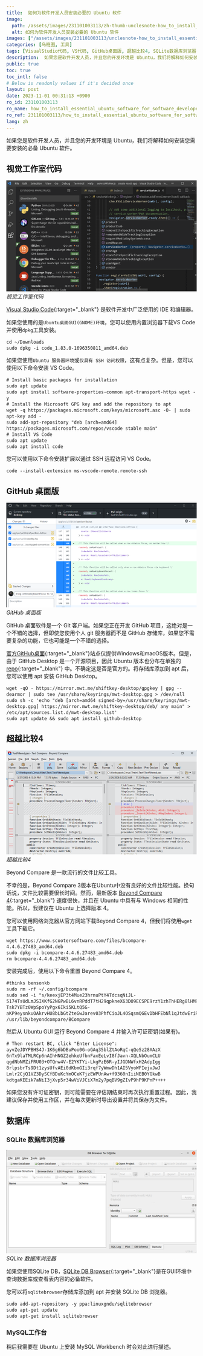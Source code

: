```yaml
---
title:  如何为软件开发人员安装必要的 Ubuntu 软件
image:
  path: /assets/images/231101003113/zh-thumb-unclesnote-how_to_install_essential_ubuntu_software_for_software_developers.png
  alt: 如何为软件开发人员安装必要的 Ubuntu 软件
images: ["/assets/images/231101003113/unclesnote-how_to_install_essential_ubuntu_software_for_software_developers-visual_studio_code.png", "/assets/images/231101003113/unclesnote-how_to_install_essential_ubuntu_software_for_software_developers-github_desktop.png", "/assets/images/231101003113/unclesnote-how_to_install_essential_ubuntu_software_for_software_developers-beyond_compare_4.png", "/assets/images/231101003113/unclesnote-how_to_install_essential_ubuntu_software_for_software_developers-db_browser_for_sqlite.png"]
categories: [乌班图, 工具]
tags: [VisualStudio代码, VS代码, GitHub桌面版, 超越比较4, SQLite数据库浏览器, MySQL工作台, 乌班图, 工具]
description:  如果您是软件开发人员，并且您的开发环境是 Ubuntu，我们将解释如何安装您需要安装的必备 Ubuntu 软件。
public: true
toc: true
toc_intl: false
# Below is readonly values if it's decided once
layout: post
date: 2023-11-01 00:31:13 +0900
ro_id: 231101003113
ro_name: how_to_install_essential_ubuntu_software_for_software_developers
ro_ref: 231101003113/how_to_install_essential_ubuntu_software_for_software_developers
lang: zh
---
```

如果您是软件开发人员，并且您的开发环境是 Ubuntu，我们将解释如何安装您需要安装的必备 Ubuntu 软件。  
## 视觉工作室代码

![视觉工作室代码](/assets/images/231101003113/unclesnote-how_to_install_essential_ubuntu_software_for_software_developers-visual_studio_code.png)
_视觉工作室代码_

[Visual Studio Code](https://code.visualstudio.com){:target="_blank"} 是软件开发中广泛使用的 IDE 和编辑器。  

如果您使用的是`Ubuntu桌面GUI(GNOME)环境`，您可以使用内置浏览器下载VS Code并使用`dpkg`工具安装。  

```shell
cd ~/Downloads
sudo dpkg -i code_1.83.0-1696350811_amd64.deb
```
如果您使用`Ubuntu 服务器环境`或`仅具有 SSH 访问权限`，这有点复杂。但是，您可以使用以下命令安装 VS Code。  

```shell
# Install basic packages for installation
sudo apt update
sudo apt install software-properties-common apt-transport-https wget -y
# Install the Microsoft GPG key and add the repository to apt
wget -q https://packages.microsoft.com/keys/microsoft.asc -O- | sudo apt-key add -
sudo add-apt-repository "deb [arch=amd64] https://packages.microsoft.com/repos/vscode stable main"
# Install VS Code
sudo apt update
sudo apt install code
```
您可以使用以下命令安装扩展以通过 SSH 远程访问 VS Code。  

```shell
code --install-extension ms-vscode-remote.remote-ssh
```
## GitHub 桌面版

![GitHub 桌面版](/assets/images/231101003113/unclesnote-how_to_install_essential_ubuntu_software_for_software_developers-github_desktop.png)
_GitHub 桌面版_

GitHub 桌面软件是一个 Git 客户端。如果您正在开发 GitHub 项目，这绝对是一个不错的选择，但即使您使用个人 git 服务器而不是 GitHub 存储库，如果您不需要复杂的功能，它也可能是一个不错的选择。  

[官方GitHub桌面](https://desktop.github.com/){:target="_blank"}站点仅提供Windows和macOS版本。但是，由于 GitHub Desktop 是一个开源项目，因此 Ubuntu 版本也分布在单独的 [repo](https://github.com/shiftkey/desktop){:target="_blank"} 中。不确定这是否是官方的。将存储库添加到 apt 后，您可以使用 apt 安装 GitHub Desktop。  

```shell
wget -qO - https://mirror.mwt.me/shiftkey-desktop/gpgkey | gpg --dearmor | sudo tee /usr/share/keyrings/mwt-desktop.gpg > /dev/null
sudo sh -c 'echo "deb [arch=amd64 signed-by=/usr/share/keyrings/mwt-desktop.gpg] https://mirror.mwt.me/shiftkey-desktop/deb/ any main" > /etc/apt/sources.list.d/mwt-desktop.list'
sudo apt update && sudo apt install github-desktop
```
## 超越比较4

![超越比较4](/assets/images/231101003113/unclesnote-how_to_install_essential_ubuntu_software_for_software_developers-beyond_compare_4.png)
_超越比较4_

Beyond Compare 是一款流行的文件比较工具。  

不幸的是，Beyond Compare 3版本在Ubuntu中没有良好的文件比较性能。换句话说，文件比较需要很长时间。然而，最新版本 [Beyond Compare 4](https://www.scootersoftware.com/download){:target="_blank"} 速度很快，并且在 Ubuntu 中具有与 Windows 相同的性能。所以，我建议在 Ubuntu 上选择版本 4。  

您可以使用网络浏览器从官方网站下载Beyond Compare 4，但我们将使用`wget`工具下载它。  

```shell
wget https://www.scootersoftware.com/files/bcompare-4.4.6.27483_amd64.deb
sudo dpkg -i bcompare-4.4.6.27483_amd64.deb
rm bcompare-4.4.6.27483_amd64.deb
```
安装完成后，使用以下命令重置 Beyond Compare 4。  

```shell
#thinks bensonkb
sudo rm -rf ~/.config/bcompare 
sudo sed -i "s/keexjEP3t4Mue23hrnuPtY4TdcsqNiJL-5174TsUdLmJSIXKfG2NGPwBL6vnRPddT7tH29qpkneX63DO9ECSPE9rzY1zhThHERg8lHM9IBFT+rVuiY823aQJuqzxCKIE1bcDqM4wgW01FH6oCBP1G4ub01xmb4BGSUG6ZrjxWHJyNLyIlGvOhoY2HAYzEtzYGwxFZn2JZ66o4RONkXjX0DF9EzsdUef3UAS+JQ+fCYReLawdjEe6tXCv88GKaaPKWxCeaUL9PejICQgRQOLGOZtZQkLgAelrOtehxz5ANOOqCaJgy2mJLQVLM5SJ9Dli909c5ybvEhVmIC0dc9dWH+/N9KmiLVlKMU7RJqnE+WXEEPI1SgglmfmLc1yVH7dqBb9ehOoKG9UE+HAE1YvH1XX2XVGeEqYUY-Tsk7YBTz0WpSpoYyPgx6Iki5KLtQ5G-aKP9eysnkuOAkrvHU8bLbGtZteGwJarev03PhfCioJL4OSqsmQGEvDbHFEbNl1qJtdwEriR+VNZts9vNNLk7UGfeNwIiqpxjk4Mn09nmSd8FhM4ifvcaIbNCRoMPGl6KU12iseSe+w+1kFsLhX+OhQM8WXcWV10cGqBzQE9OqOLUcg9n0krrR3KrohstS9smTwEx9olyLYppvC0p5i7dAx2deWvM1ZxKNs0BvcXGukR+/g" /usr/lib/beyondcompare/BCompare
```
然后从 Ubuntu GUI 运行 Beyond Compare 4 并输入许可证密钥(如果有)。  

```shell
# Then restart BC, click "Enter License":
ayvZeJDYPBHS4J-1K6g6bDBuPoo0G-oGAq35blZtAoRqC-qQeSz28XAzX
6nTx9laTMLRCp6nAIhHNGZ2ehkeUfbnFaxEeLvI8fJavn-XQLNbOumCLU
qgdNbNMZiFRU03+OTQnw4V-E2YKTYi-LkgPzE6R-yIJGDNWfxH2AdpIgg
8rlpsbrTs9Dt1zysUfvAEi0dKbmGIi3rqf7yWmwDh1AI5VyoWFIejvJwJ
Lmlr2CjQ1VZ3DySCfBDuKcYmOCeK7jzEWPUnAw+f9360nIiiNEB0YGkwB
kdtgaKEEik7aNiI3jXvp5r34wViVJCiX7m2y7pqBV9gZIvP9hP9KPnP++++
```
如果您没有许可证密钥，则可能需要在评估期结束时再次执行重置过程。因此，我建议保存并使用工作区，并在每次更新时导出设置并将其保存为文件。  
## 数据库
### SQLite 数据库浏览器

![SQLite 数据库浏览器](/assets/images/231101003113/unclesnote-how_to_install_essential_ubuntu_software_for_software_developers-db_browser_for_sqlite.png)
_SQLite 数据库浏览器_

如果您使用SQLite DB，[SQLite DB Browser](https://sqlitebrowser.org/dl/){:target="_blank"}是在GUI环境中查询数据库或查看表内容的必备软件。  

您可以将`sqlitebrowser`存储库添加到 apt 并安装 SQLite DB 浏览器。  

```shell
sudo add-apt-repository -y ppa:linuxgndu/sqlitebrowser
sudo apt-get update
sudo apt-get install sqlitebrowser
```
### MySQL工作台
稍后我需要在 Ubuntu 上安装 MySQL Workbench 时会对此进行描述。  
